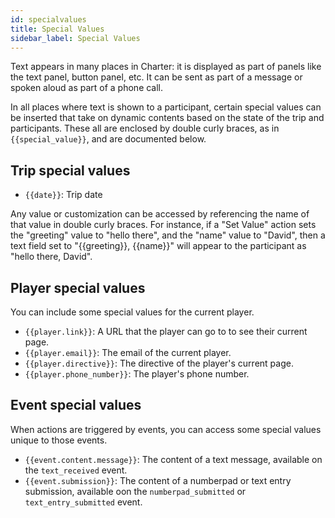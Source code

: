 ```yaml
---
id: specialvalues
title: Special Values
sidebar_label: Special Values
---
```


Text appears in many places in Charter: it is displayed as part of panels like the text panel, button panel, etc. It can be sent as part of a message or spoken aloud as part of a phone call.

In all places where text is shown to a participant, certain special values can be inserted that take on dynamic contents based on the state of the trip and participants. These all are enclosed by double curly braces, as in  `{{special_value}}`, and are documented below.

## Trip special values

* `{{date}}`: Trip date

Any value or customization can be accessed by referencing the name of that value in double curly braces. For instance, if a "Set Value" action sets the "greeting" value to "hello there", and the "name" value to "David", then a text field set to "{{greeting}}, {{name}}" will appear to the participant as "hello there, David".

## Player special values

You can include some special values for the current player.

* `{{player.link}}`: A URL that the player can go to to see their current page.
* `{{player.email}}`: The email of the current player.
* `{{player.directive}}`: The directive of the player's current page.
* `{{player.phone_number}}`: The player's phone number.

## Event special values

When actions are triggered by events, you can access some special values unique to those events.

* `{{event.content.message}}`: The content of a text message, available on the `text_received` event.
* `{{event.submission}}`: The content of a numberpad or text entry submission, available oon the `numberpad_submitted` or `text_entry_submitted` event.
